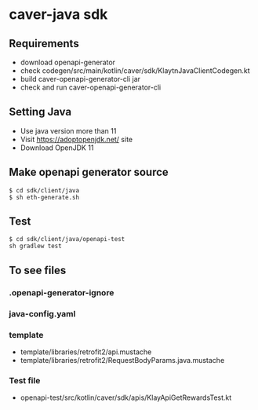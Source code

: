 # caver-java sdk

## Requirements
- download openapi-generator
- check codegen/src/main/kotlin/caver/sdk/KlaytnJavaClientCodegen.kt
- build caver-openapi-generator-cli jar
- check and run caver-openapi-generator-cli

## Setting Java
- Use java version more than 11
- Visit https://adoptopenjdk.net/ site
- Download OpenJDK 11

## Make openapi generator source
```shell
$ cd sdk/client/java
$ sh eth-generate.sh
```
## Test
```shell
$ cd sdk/client/java/openapi-test
sh gradlew test
```

## To see files
### .openapi-generator-ignore
### java-config.yaml
### template
- template/libraries/retrofit2/api.mustache
- template/libraries/retrofit2/RequestBodyParams.java.mustache
### Test file
- openapi-test/src/kotlin/caver/sdk/apis/KlayApiGetRewardsTest.kt
